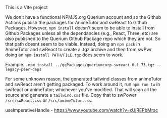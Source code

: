 This is a Vite project

We don't have a functional NPMJS.org Querium account and so the Github Actions publish the packages for AnimeTutor and swReact to Github Packages. However, `npm install` doesn't seem to be able to install from Github Packages unless all the dependancies (e.g., React, Three, etc) are also published to the Querium Github Package repo which they are not. So that path doesnt seem to be viable. Instead, doing an `npm pack` in AnimeTutor and swReact to create a .tgz archive and then from swPwr doing an `npm install PATH/FILE.tgz` does seem to work.

Example...
`npm install ../qqPackages/queriumcorp-swreact-0.1.73.tgz --legacy-peer-deps`

For some unknown reason, the generated tailwind classes from animeTutor and swReact aren't getting packaged. To work around it, run `npm run tw` in swReact or animeTutor; whichever you've modified. That will scan all the source and generate a `tailwind.css` file. Copy that to swPower `/src/swReact.css` or `/src/animeTutor.css`.

useImperativeHandle - https://www.youtube.com/watch?v=xUjREPbMrsc
